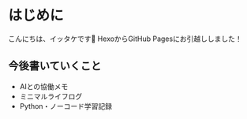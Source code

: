 # はじめに
こんにちは、イッタケです🍃
HexoからGitHub Pagesにお引越ししました！

## 今後書いていくこと
- AIとの協働メモ
- ミニマルライフログ
- Python・ノーコード学習記録
